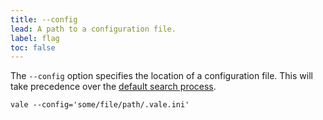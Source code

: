 ```yaml
---
title: --config
lead: A path to a configuration file.
label: flag
toc: false
---
```


The `--config` option specifies the location of a configuration file. This will
take precedence over the [default search process][1].

```shell
vale --config='some/file/path/.vale.ini'
```

[1]: /docs/topics/config/#search-process
